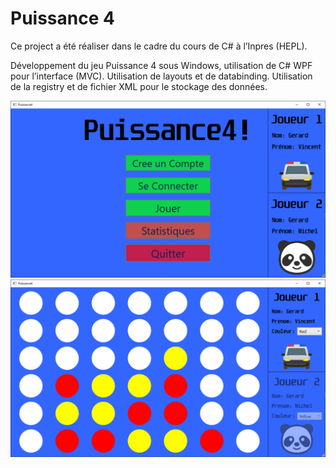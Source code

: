 # Puissance 4
Ce project a été réaliser dans le cadre du cours de C# à l’Inpres (HEPL).

Développement du jeu Puissance 4 sous Windows, utilisation de C# WPF pour l’interface (MVC). Utilisation de layouts et de databinding. Utilisation de la registry et de fichier XML pour le stockage des données.

<img src="Images/1.PNG" >

<img src="Images/2.PNG" >
